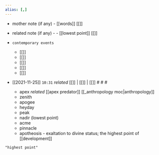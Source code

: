 ```yaml
---
alias: [,]
---
```

- mother note (if any)
		- [[words]] [[]]
- related note (if any) -
		- [[lowest point]] [[]]
- `contemporary events`
	- [[]]
	- [[]]
	- [[]]
	- [[]]
	- [[]]

- [[2021-11-25]]  `10:31` _related_ [[]] | [[]] | [[]] # # #
	- apex _related_ [[apex predator]] [[_anthropology moc|anthropology]]
	- zenith
	- apogee
	- heyday
	- peak
	- nadir (lowest point)
	- acme
	- pinnacle
	- apotheosis - exaltation to divine status; the highest point of [[development]]

```query
"highest point"
```